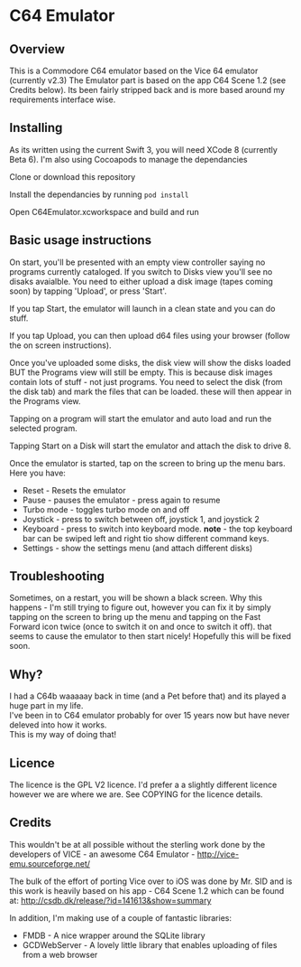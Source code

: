 # C64 Emulator

## Overview
This is a Commodore C64 emulator based on the Vice 64 emulator (currently v2.3)
The Emulator part is based on the app C64 Scene 1.2 (see Credits below).
Its been fairly stripped back and is more based around my requirements interface wise.

## Installing


As its written using the current Swift 3, you will need XCode 8 (currently Beta 6).
I'm also using Cocoapods to manage the dependancies

Clone or download this repository

Install the dependancies by running ```pod install```

Open C64Emulator.xcworkspace and build and run
  

## Basic usage instructions
On start, you'll be presented with an empty view controller saying no programs currently cataloged.  If you switch to Disks view  you'll see no disaks avaialble.
You need to either upload a disk image (tapes coming soon) by tapping 'Upload', or press 'Start'.

If you tap Start, the emulator will launch in a clean state and you can do stuff.

If you tap Upload, you can then upload d64 files using your browser (follow the on screen instructions).

Once you've uploaded some disks, the disk view will show the disks loaded BUT the Programs view will still be empty. This is because disk images contain lots of stuff - not just programs.  You need to select the disk (from the disk tab) and mark the files that can be loaded. these will then appear in the Programs view.

Tapping on a program will start the emulator and auto load and run the selected program.

Tapping Start on a Disk will start the emulator and attach the disk to drive 8.


Once the emulator is started, tap on the screen to bring up the menu bars.  
Here you have:  
 - Reset - Resets the emulator  
 - Pause - pauses the emulator - press again to resume  
 - Turbo mode - toggles turbo mode on and off  
 - Joystick - press to switch between off, joystick 1, and joystick 2  
 - Keyboard - press to switch into keyboard mode. **note** - the top keyboard bar can be swiped left and right tio show different command keys.  
 - Settings - show the settings menu (and attach different disks)  

## Troubleshooting
Sometimes, on a restart, you will be shown a black screen. Why this happens - I'm still trying to figure out, however you can fix it by simply tapping on the screen to bring up the menu and tapping on the Fast Forward icon twice (once to switch it on and once to switch it off).  that seems to cause the emulator to then start nicely!  Hopefully this will be fixed soon. 

## Why?
I had a C64b waaaaay back in time (and a Pet before that) and its played a huge part in my life.   
I've been in to C64 emulator probably for over 15 years now but have never deleved into how it works.  
This is my way of doing that!  

## Licence
The licence is the GPL V2 licence. I'd prefer a a slightly different licence however we are where we are. See COPYING for the licence details.  

## Credits
This wouldn't be at all possible without the sterling work done by the developers of VICE - an awesome C64 Emulator - http://vice-emu.sourceforge.net/

The bulk of the effort of porting Vice over to iOS was done by Mr. SID and is this work is heavily based on his app - C64 Scene 1.2 which can be found at: 
http://csdb.dk/release/?id=141613&show=summary

In addition, I'm making use of a couple of fantastic libraries:  
 - FMDB - A nice wrapper around the SQLite library  
 - GCDWebServer - A lovely little library that enables uploading of files from a web browser  
